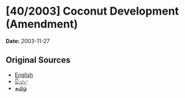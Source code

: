 # [40/2003] Coconut Development (Amendment)

**Date:** 2003-11-27

## Original Sources

- [English](https://documents.gov.lk/view/acts/2003/11/40-2003_E.pdf)
- [සිංහල](https://documents.gov.lk/view/acts/2003/11/40-2003_S.pdf)
- [தமிழ்](https://documents.gov.lk/view/acts/2003/11/40-2003_T.pdf)
